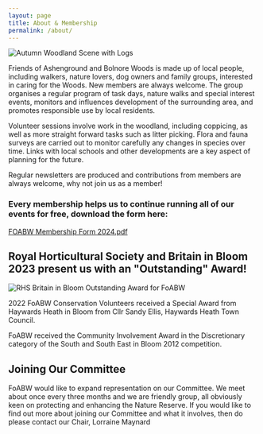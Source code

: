 ```yaml
---
layout: page
title: About & Membership
permalink: /about/
---
```


![Autumn Woodland Scene with Logs](uploads/2015/11/AGW-3-KIMS-PHOTO-640x427.jpg)

Friends of Ashenground and Bolnore Woods is made up of local people, including walkers, nature lovers, dog owners and family groups, interested in caring for the Woods. New members are always welcome. The group organises a regular program of task days, nature walks and special interest events, monitors and influences development of the surrounding area, and promotes responsible use by local residents.

Volunteer sessions involve work in the woodland, including coppicing, as well as more straight forward tasks such as litter picking. Flora and fauna surveys are carried out to monitor carefully any changes in species over time. Links with local schools and other developments are a key aspect of planning for the future.

Regular newsletters are produced and contributions from members are always welcome, why not join us as a member! 
### Every membership helps us to continue running all of our events for free, download the form here:

[FOABW Membership Form 2024.pdf](https://github.com/foabw/foabw.github.io/files/14251655/FOABW.Membership.Form.2024.pdf)


## Royal Horticultural Society and Britain in Bloom 2023 present us with an "Outstanding" Award!

![RHS Britain in Bloom Outstanding Award for FoABW](https://github.com/foabw/foabw.github.io/assets/129117012/aef1df32-2e79-4596-b1ce-0ea743ab8a7e)


2022 FoABW Conservation Volunteers received a Special Award from Haywards Heath in Bloom from Cllr Sandy Ellis, Haywards Heath Town Council.

FoABW received the Community Involvement Award in the Discretionary category of the South and South East in Bloom 2012 competition.


## Joining Our Committee

FoABW would like to expand representation on our Committee. We meet about once every three months and we are friendly group, all obviously keen on protecting and enhancing the Nature Reserve. If you would like to find out more about joining our Committee and what it involves, then do please contact our Chair, Lorraine Maynard
